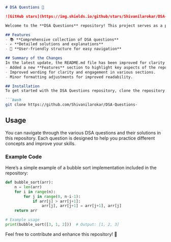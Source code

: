 ```markdown
# DSA Questions 🚀

![GitHub stars](https://img.shields.io/github/stars/Shivanilarokar/DSA-Questions-?style=social) ![Forks](https://img.shields.io/github/forks/Shivanilarokar/DSA-Questions-?style=social)

Welcome to the **DSA Questions** repository! This project serves as a platform for developers and learners to practice and enhance their skills in Data Structures and Algorithms (DSA). This repository is designed to help you improve your understanding of various data structures and algorithms through a collection of questions and solutions.

## Features
- 📚 **Comprehensive collection of DSA questions**
- ✍️ **Detailed solutions and explanations**
- 🤖 **User-friendly structure for easy navigation**

## Summary of the Changes
In the latest update, the README.md file has been improved for clarity and presentation. The changes include:
- Added a new **Features** section to highlight key aspects of the repository.
- Improved wording for clarity and engagement in various sections.
- Minor formatting adjustments for improved readability.

## Installation
To get started with the DSA Questions repository, clone the repository using the following command:

```bash
git clone https://github.com/Shivanilarokar/DSA-Questions-
```

## Usage
You can navigate through the various DSA questions and their solutions in this repository. Each question is designed to help you practice different concepts and improve your skills.

### Example Code
Here’s a simple example of a bubble sort implementation included in the repository:

```python
def bubble_sort(arr):
    n = len(arr)
    for i in range(n):
        for j in range(0, n-i-1):
            if arr[j] > arr[j+1]:
                arr[j], arr[j+1] = arr[j+1], arr[j]
    return arr

# Example usage
print(bubble_sort([3, 1, 2]))  # Output: [1, 2, 3]
```

Feel free to contribute and enhance this repository! 🎉
```